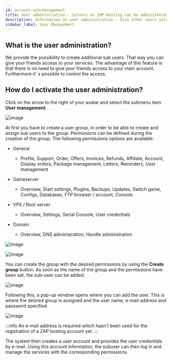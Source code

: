 ```yaml
---
id: account-usermanagement
title: User administration - Servers at ZAP-Hosting can be administered by several users
description: Information on user administration - Give other users selected access to the administration of your server - ZAP-Hosting.com documentation
sidebar_label: User Management
---
```


## What is the user administration?

We provide the possibility to create additional sub users. That way you can give your friends access to your services. The advantage of this feature is that there is no need to give your friends access to your main account. Furthermore it' s possible to control the access. 

## How do I activate the user administration?

Click on the arrow to the right of your avatar and select the submenu item **User management**.

![image](https://user-images.githubusercontent.com/13604413/159166404-9fe157f9-449c-4579-8460-66776f70d2d2.png)

At first you have to create a user group, in order to be able to create and assign sub users to the group. Permissions can be defined during the creation of the group. The following permissions options are available:

- General

  - Profile, Support, Order, Offers, Invoices, Refunds, Affiliate, Account, Display orders, Package management, Letters, Reminders, User management

- Gameserver

  - Overview, Start settings, Plugins, Backups, Updates, Switch game, Configs, Databases, FTP browser / account, Console

- VPS / Root server

  - Overview, Settings, Serial Console, User credentials

- Domain

  - Overview, DNS administration, Handle administration

  

![image](https://user-images.githubusercontent.com/13604413/159166441-6c76333f-0438-4e2c-9173-78795407b869.png)

![image](https://user-images.githubusercontent.com/13604413/159166456-61c74453-1507-403a-b9de-96852b8016ad.png)

  

 You can create the group with the desired permissions by using the **Create group** button. As soon as the name of the group and the permissions have been set, the sub-user can be added.
  

![image](https://user-images.githubusercontent.com/13604413/159166491-7ba540de-0476-40ce-bc6e-e6cc11e1cdb7.png)
  

Following this, a pop-up window opens where you can add the user. This is where the desired group is assigned and the user name, e-mail address and password specified.

![image](https://user-images.githubusercontent.com/13604413/159166498-43a56b30-a50a-41b0-a5ee-32c2ca0d3f24.png)

  

:::info
An e-mail address is required which hasn't been used for the registration of a ZAP hosting account yet.
:::


The system then creates a user account and provides the user credentials by e-mail. Using this account information, the subuser can then log in and manage the services with the corresponding permissions. 

